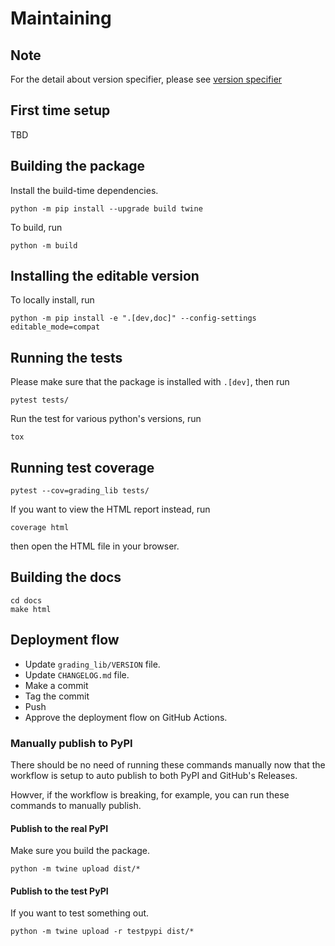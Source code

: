 # Maintaining

## Note

For the detail about version specifier, please see [version specifier](https://packaging.python.org/en/latest/specifications/version-specifiers/)

## First time setup

TBD

## Building the package

Install the build-time dependencies.

```console
python -m pip install --upgrade build twine
```

To build, run

```console
python -m build
```

## Installing the editable version

To locally install, run

```console
python -m pip install -e ".[dev,doc]" --config-settings editable_mode=compat
```

## Running the tests

Please make sure that the package is installed with `.[dev]`, then run

```console
pytest tests/
```

Run the test for various python's versions, run

```console
tox
```

## Running test coverage

```console
pytest --cov=grading_lib tests/
```

If you want to view the HTML report instead, run 

```console
coverage html
```

then open the HTML file in your browser.

## Building the docs

```console
cd docs
make html
```

## Deployment flow

- Update `grading_lib/VERSION` file.
- Update `CHANGELOG.md` file.
- Make a commit
- Tag the commit
- Push
- Approve the deployment flow on GitHub Actions.

### Manually publish to PyPI

There should be no need of running these commands manually now that
the workflow is setup to auto publish to both PyPI and GitHub's Releases.

Howver, if the workflow is breaking, for example, you can run these
commands to manually publish.

#### Publish to the real PyPI

Make sure you build the package.

```console
python -m twine upload dist/*
```

#### Publish to the test PyPI

If you want to test something out.

```console
python -m twine upload -r testpypi dist/*
```
